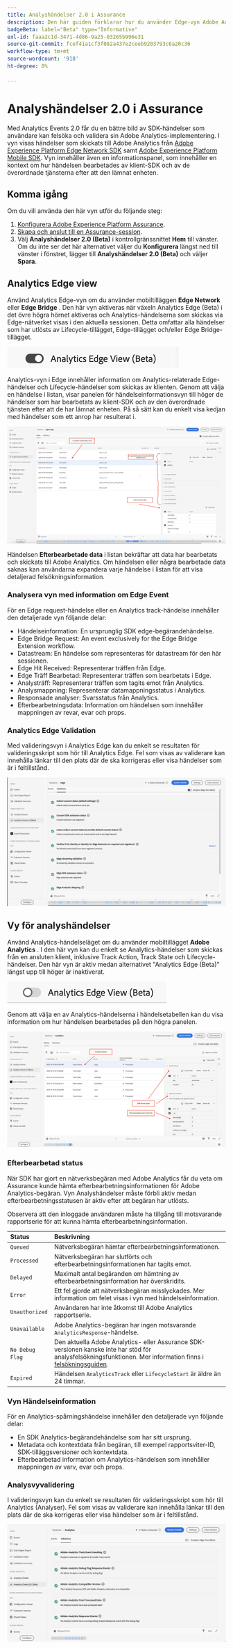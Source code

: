 ```yaml
---
title: Analyshändelser 2.0 i Assurance
description: Den här guiden förklarar hur du använder Edge-vyn Adobe Analytics och Analytics med Adobe Experience Platform Assurance.
badgeBeta: label="Beta" type="Informative"
exl-id: faaa2c1d-3471-4d86-9a25-03265b996e31
source-git-commit: fcef41a1cf3f082a437e2ceeb9203793c6a20c36
workflow-type: tm+mt
source-wordcount: '918'
ht-degree: 0%

---
```


# Analyshändelser 2.0 i Assurance

Med Analytics Events 2.0 får du en bättre bild av SDK-händelser som användare kan felsöka och validera sin Adobe Analytics-implementering. I vyn visas händelser som skickats till Adobe Analytics från [Adobe Experience Platform Edge Network SDK](https://developer.adobe.com/client-sdks/edge/edge-network/) samt [Adobe Experience Platform Mobile SDK](https://developer.adobe.com/client-sdks/solution/adobe-analytics/). Vyn innehåller även en informationspanel, som innehåller en kontext om hur händelsen bearbetades av klient-SDK och av de överordnade tjänsterna efter att den lämnat enheten.

## Komma igång

Om du vill använda den här vyn utför du följande steg:

1. [Konfigurera Adobe Experience Platform Assurance](../tutorials/implement-assurance.md).
2. [Skapa och anslut till en Assurance-session](../tutorials/using-assurance.md).
3. Välj **Analyshändelser 2.0 (Beta)** i kontrollgränssnittet **Hem** till vänster. Om du inte ser det här alternativet väljer du **Konfigurera** längst ned till vänster i fönstret, lägger till **Analyshändelser 2.0 (Beta)** och väljer **Spara**.

## Analytics Edge view

Använd Analytics Edge-vyn om du använder mobiltilläggen **Edge Network** eller **Edge Bridge** . Den här vyn aktiveras när växeln Analytics Edge (Beta) i det övre högra hörnet aktiveras och Analytics-händelserna som skickas via Edge-nätverket visas i den aktuella sessionen. Detta omfattar alla händelser som har utlösts av Lifecycle-tillägget, Edge-tillägget och/eller Edge Bridge-tillägget.

![En bild som visar vilka som växlade till Analytics Edge View.](./images/adobe-analytics-edge/edge-analytics-view-toggle.png)

Analytics-vyn i Edge innehåller information om Analytics-relaterade Edge-händelser och Lifecycle-händelser som skickas av klienten. Genom att välja en händelse i listan, visar panelen för händelseinformationsvyn till höger de händelser som har bearbetats av klient-SDK och av den överordnade tjänsten efter att de har lämnat enheten. På så sätt kan du enkelt visa kedjan med händelser som ett anrop har resulterat i.

![En bild som visar olika komponenter i Analytics Edge View för Edge Bridge.](./images/adobe-analytics-edge/edgebridge-analytics-events.png)

Händelsen **Efterbearbetade data** i listan bekräftar att data har bearbetats och skickats till Adobe Analytics. Om händelsen eller några bearbetade data saknas kan användarna expandera varje händelse i listan för att visa detaljerad felsökningsinformation.

### Analysera vyn med information om Edge Event

För en Edge request-händelse eller en Analytics track-händelse innehåller den detaljerade vyn följande delar:

* Händelseinformation: En ursprunglig SDK edge-begärandehändelse.
* Edge Bridge Request: An event exclusively for the Edge Bridge Extension workflow.
* Datastream: En händelse som representeras för datastream för den här sessionen.
* Edge Hit Received: Representerar träffen från Edge.
* Edge Träff Bearbetad: Representerar träffen som bearbetats i Edge.
* Analysträff: Representerar träffen som tagits emot från Analytics.
* Analysmappning: Representerar datamappningsstatus i Analytics.
* Responsade analyser: Svarsstatus från Analytics.
* Efterbearbetningsdata: Information om händelsen som innehåller mappningen av revar, evar och props.

### Analytics Edge Validation

Med valideringsvyn i Analytics Edge kan du enkelt se resultaten för valideringsskript som hör till Analytics Edge. Fel som visas av validerare kan innehålla länkar till den plats där de ska korrigeras eller visa händelser som är i feltillstånd.

![En bild som visar fliken Validerare i vyn Analytics Edge.](./images/adobe-analytics-edge/edge-analytics-validation-view.png)

## Vy för analyshändelser

Använd Analytics-händelseläget om du använder mobiltillägget **Adobe Analytics** . I den här vyn kan du enkelt se Analytics-händelser som skickas från en ansluten klient, inklusive Track Action, Track State och Lifecycle-händelser. Den här vyn är aktiv medan alternativet &quot;Analytics Edge (Beta)&quot; längst upp till höger är inaktiverat.

![En bild som visar vilka som växlade till analysvyn.](./images/adobe-analytics-edge/direct-analytics-view-toggle-button.png)

Genom att välja en av Analytics-händelserna i händelsetabellen kan du visa information om hur händelsen bearbetades på den högra panelen.

![En bild som visar olika komponenter i vyn Analyshändelser.](./images/adobe-analytics-edge/analytics-events.png)

### Efterbearbetad status

När SDK har gjort en nätverksbegäran med Adobe Analytics får du veta om Assurance kunde hämta efterbearbetningsinformationen för Adobe Analytics-begäran. Vyn Analyshändelser måste förbli aktiv medan efterbearbetningsstatusen är aktiv efter att begäran har utlösts.

Observera att den inloggade användaren måste ha tillgång till motsvarande rapportserie för att kunna hämta efterbearbetningsinformation.

| Status | Beskrivning |
| :----- | :---------- |
| `Queued` | Nätverksbegäran hämtar efterbearbetningsinformationen. |
| `Processed` | Nätverksbegäran har slutförts och efterbearbetningsinformationen har tagits emot. |
| `Delayed` | Maximalt antal begäranden om hämtning av efterbearbetningsinformation har överskridits. |
| `Error` | Ett fel gjorde att nätverksbegäran misslyckades. Mer information om felet visas i vyn med händelseinformation. |
| `Unauthorized` | Användaren har inte åtkomst till Adobe Analytics rapportserie. |
| `Unavailable` | Adobe Analytics-begäran har ingen motsvarande `AnalyticsResponse`-händelse. |
| `No Debug Flag` | Den aktuella Adobe Analytics- eller Assurance SDK-versionen kanske inte har stöd för analysfelsökningsfunktionen. Mer information finns i [felsökningsguiden](../troubleshooting.md). |
| `Expired` | Händelsen `AnalyticsTrack` eller `LifecycleStart` är äldre än 24 timmar. |

### Vyn Händelseinformation

För en Analytics-spårningshändelse innehåller den detaljerade vyn följande delar:

* En SDK Analytics-begärandehändelse som har sitt ursprung.
* Metadata och kontextdata från begäran, till exempel rapportsviter-ID, SDK-tilläggsversioner och kontextdata.
* Efterbearbetad information om Analytics-händelsen som innehåller mappningen av varv, evar och props.

### Analysvyvalidering

I valideringsvyn kan du enkelt se resultaten för valideringsskript som hör till Analytics (Analyser). Fel som visas av validerare kan innehålla länkar till den plats där de ska korrigeras eller visa händelser som är i feltillstånd.

![En bild som visar fliken Validerare i analysvyn.](./images/adobe-analytics-edge/analytics-validation-view.png)